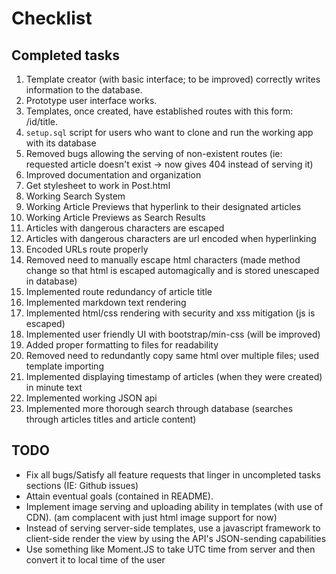 # Checklist

## Completed tasks

1. Template creator (with basic interface; to be improved) correctly writes information to the database.
2. Prototype user interface works.
3. Templates, once created, have established routes with this form: /id/title.
4. `setup.sql` script for users who want to clone and run the working app with its database
5. Removed bugs allowing the serving of non-existent routes (ie: requested article doesn't exist -> now gives 404 instead of serving it)
6. Improved documentation and organization
7. Get stylesheet to work in Post.html
8. Working Search System
9. Working Article Previews that hyperlink to their designated articles
10. Working Article Previews as Search Results
11. Articles with dangerous characters are escaped 
12. Articles with dangerous characters are url encoded when hyperlinking 
13. Encoded URLs route properly
14. Removed need to manually escape html characters (made method change so that html is escaped automagically and is stored unescaped in database)
15. Implemented route redundancy of article title
16. Implemented markdown text rendering
17. Implemented html/css rendering with security and xss mitigation (js is escaped)
18. Implemented user friendly UI with bootstrap/min-css (will be improved)
19. Added proper formatting to files for readability
20. Removed need to redundantly copy same html over multiple files; used template importing 
21. Implemented displaying timestamp of articles (when they were created) in minute text 
22. Implemented working JSON api 
23. Implemented more thorough search through database (searches through articles titles and article content)

## TODO

 - Fix all bugs/Satisfy all feature requests that linger in uncompleted tasks sections (IE: Github issues)
 - Attain eventual goals (contained in README).
 - Implement image serving and uploading ability in templates (with use of CDN). (am complacent with just html image support for now)
 - Instead of serving server-side templates, use a javascript framework to client-side render the view by using the API's JSON-sending capabilities
 - Use something like Moment.JS to take UTC time from server and then convert it to local time of the user


